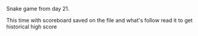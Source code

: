 Snake game from day 21.

This time with scoreboard saved on the file and what's follow read it to get historical high score